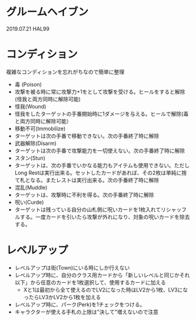 # グルームヘイブン
2019.07.21 HAL99

# コンディション
複雑なコンディションを忘れがちなので簡単に整理

* 毒 (Poison)
 * 攻撃を被る時に常に攻撃力+1をとして攻撃を受ける。ヒールをすると解除(怪我と両方同時に解除可能)
* 怪我(Wound)
 * 怪我をしたターゲットの手番開始時に1ダメージを与える。ヒールで解除(毒と両方同時に解除可能）
* 移動不可(Immobilize)
 * ターゲットは次の手番で移動できない。次の手番終了時に解除
* 武器解除(Disarm)
 * ターゲットは次の手番で攻撃能力を一切使えない。次の手番終了時に解除
* スタン(Stun)
 * ターゲットは、次の手番でいかなる能力もアイテムも使用できない。ただしLong Restは実行出来る。セットしたカードがあれば、その2枚は単純に捨て札となる。またレストは実行出来る。次の手番終了時に解除
* 混乱(Muddle)
 * ターゲットは、攻撃時に不利を得る。次の手番終了時に解除
* 呪い(Curde)
 * ターゲットは残っている自分の山札側に呪いカードを1枚入れてリシャッフルする。一度カードを引いたら攻撃が外れになり、対象の呪いカードを除去する。

# レベルアップ
* レベルアップは街(Town)にいる時にしか行えない
* レベルアップ時に、自分のクラス用カードから「新しいレベルと同じかそれ以下」から任意のカードを1枚選択して、使用するカードに加える
  * Xと1は最初から全て使えるのでLV2になった時はLV2から1枚、LV3になったらLV3かLV2から1枚を加える
* レベルアップ時に、パーク(Perk)を1チェックをつける。
* キャラクターが使える手札の上限は"決して"増えないので注意

